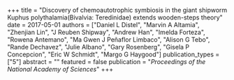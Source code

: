 +++
title = "Discovery of chemoautotrophic symbiosis in the giant shipworm Kuphus polythalamia(Bivalvia: Teredinidae) extends wooden-steps theory"
date = 2017-05-01
authors = ["Daniel L Distel", "Marvin A Altamia", "Zhenjian Lin", "J Reuben Shipway", "Andrew Han", "Imelda Forteza", "Rowena Antemano", "Ma Gwen J Peñaflor Limbaco", "Alison G Tebo", "Rande Dechavez", "Julie Albano", "Gary Rosenberg", "Gisela P Concepcion", "Eric W Schmidt", "Margo G Haygood"]
publication_types = ["5"]
abstract = ""
featured = false
publication = "*Proceedings of the National Academy of Sciences*"
+++

